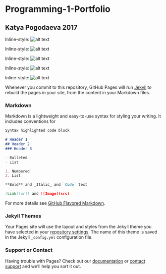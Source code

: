 # Programming-1-Portfolio
## Katya Pogodaeva 2017

Inline-style: 
![alt text](https://ekaterinapogodaeva.github.io/Programmin-1-Portfolio/cars.png "Logo Title Text 1")

Inline-style: 
![alt text](https://ekaterinapogodaeva.github.io/Programmin-1-Portfolio/planet.png "Logo Title Text 1")

Inline-style: 
![alt text](https://ekaterinapogodaeva.github.io/Programmin-1-Portfolio/temp.png "Logo Title Text 1")

Inline-style: 
![alt text](https://ekaterinapogodaeva.github.io/Programmin-1-Portfolio/calc.png "Logo Title Text 1")

Inline-style: 
![alt text](https://ekaterinapogodaeva.github.io/Programmin-1-Portfolio/screensave.png "Logo Title Text 1")

Whenever you commit to this repository, GitHub Pages will run [Jekyll](https://jekyllrb.com/) to rebuild the pages in your site, from the content in your Markdown files.

### Markdown

Markdown is a lightweight and easy-to-use syntax for styling your writing. It includes conventions for

```markdown
Syntax highlighted code block

# Header 1
## Header 2
### Header 3

- Bulleted
- List

1. Numbered
2. List

**Bold** and _Italic_ and `Code` text

[Link](url) and ![Image](src)
```

For more details see [GitHub Flavored Markdown](https://guides.github.com/features/mastering-markdown/).

### Jekyll Themes

Your Pages site will use the layout and styles from the Jekyll theme you have selected in your [repository settings](https://github.com/EkaterinaPogodaeva/Programmin-1-Portfolio/settings). The name of this theme is saved in the Jekyll `_config.yml` configuration file.

### Support or Contact

Having trouble with Pages? Check out our [documentation](https://help.github.com/categories/github-pages-basics/) or [contact support](https://github.com/contact) and we’ll help you sort it out.
